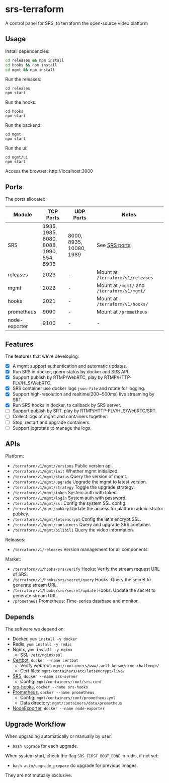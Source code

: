 # srs-terraform

A control panel for SRS, to terraform the open-source video platform

## Usage

Install dependencies:

```bash
cd releases && npm install
cd hooks && npm install
cd mgmt && npm install
```

Run the releases:

```
cd releases
npm start
```

Run the hooks:

```
cd hooks
npm start
```

Run the backend:

```
cd mgmt
npm start
```

Run the ui:

```
cd mgmt/ui
npm start
```

Access the browser: http://localhost:3000

## Ports

The ports allocated:

| Module | TCP Ports | UDP Ports | Notes |
| ------ | --------- | --------- | ----- |
| SRS | 1935, 1985, 8080,<br/> 8088, 1990, 554,<br/> 8936 | 8000, 8935, 10080,<br/> 1989 | See [SRS ports](https://github.com/ossrs/srs/blob/develop/trunk/doc/Resources.md#ports) |
| releases | 2023 |  - | Mount at `/terraform/v1/releases` |
| mgmt | 2022 |  - | Mount at `/mgmt/` and `/terraform/v1/mgmt/` |
| hooks | 2021 |  - | Mount at `/terraform/v1/hooks/` |
| prometheus | 9090 | - | Mount at `/prometheus` |
| node-exporter | 9100 | - | - |

## Features

The features that we're developing:

* [x] A mgmt support authentication and automatic updates.
* [x] Run SRS in docker, query status by docker and SRS API.
* [x] Support publish by RTMP/WebRTC, play by RTMP/HTTP-FLV/HLS/WebRTC.
* [x] SRS container use docker logs `json-file` and rotate for logging.
* [x] Support high-resolution and realtime(200~500ms) live streaming by SRT.
* [x] Run SRS hooks in docker, to callback by SRS server.
* [ ] Support publish by SRT, play by RTMP/HTTP-FLV/HLS/WebRTC/SRT.
* [ ] Collect logs of mgmt and containers together.
* [ ] Stop, restart and upgrade containers.
* [ ] Support logrotate to manage the logs.

## APIs

Platform:

* `/terraform/v1/mgmt/versions` Public version api.
* `/terraform/v1/mgmt/init` Whether mgmt initialized.
* `/terraform/v1/mgmt/status` Query the version of mgmt.
* `/terraform/v1/mgmt/upgrade` Upgrade the mgmt to latest version.
* `/terraform/v1/mgmt/strategy` Toggle the upgrade strategy.
* `/terraform/v1/mgmt/token` System auth with token.
* `/terraform/v1/mgmt/login` System auth with password.
* `/terraform/v1/mgmt/ssl` Config the system SSL config.
* `/terraform/v1/mgmt/pubkey` Update the access for platform administrator pubkey.
* `/terraform/v1/mgmt/letsencrypt` Config the let's encrypt SSL.
* `/terraform/v1/mgmt/containers` Query and upgrade SRS container.
* `/terraform/v1/mgmt/bilibili` Query the video information.

Releases:

* `/terraform/v1/releases` Version management for all components.

Market:

* `/terraform/v1/hooks/srs/verify` Hooks: Verify the stream request URL of SRS.
* `/terraform/v1/hooks/srs/secret/query` Hooks: Query the secret to generate stream URL.
* `/terraform/v1/hooks/srs/secret/update` Hooks: Update the secret to generate stream URL.
* `/prometheus` Prometheus: Time-series database and monitor.

## Depends

The software we depend on:

* Docker, `yum install -y docker`
* Redis, `yum install -y redis`
* Nginx, `yum install -y nginx`
  * SSL: `/etc/nginx/ssl`
* [Certbot](https://github.com/ossrs/srs/issues/2864#lets-encrypt), `docker --name certbot`
  * Verify webroot: `mgmt/containers/www/.well-known/acme-challenge/`
  * Cert files: `mgmt/containers/etc/letsencrypt/live/`
* [SRS](https://github.com/ossrs/srs), `docker --name srs-server`
  * Config: `mgmt/containers/conf/srs.conf`
* [srs-hooks](https://github.com/ossrs/srs-terraform/tree/lighthouse/hooks), `docker --name srs-hooks`
* [Prometheus](https://github.com/prometheus/prometheus#install), `docker --name prometheus`
  * Config: `mgmt/containers/conf/prometheus.yml`
  * Data directory: `mgmt/containers/data/prometheus`
* [NodeExporter](https://github.com/prometheus/node_exporter), `docker --name node-exporter`

## Upgrade Workflow

When upgrading automatically or manually by user:

* `bash upgrade` for each upgrade.

When system start, check the flag `SRS_FIRST_BOOT_DONE` in redis, if not set:

* `bash auto/upgrade_prepare` do upgrade for previous images.

They are not mutually exclusive.

